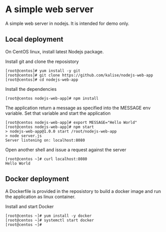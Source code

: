 # A simple web server
A simple web server in nodejs. It is intended for demo only.

## Local deployment
On CentOS linux, install latest Nodejs package.

Install git and clone the reposistory

    [root@centos]# yum install -y git
    [root@centos]# git clone https://github.com/kalise/nodejs-web-app
    [root@centos]# cd nodejs-web-app 

Install the dependencies

    [root@centos nodejs-web-app]# npm install

The application return a message as specified into the MESSAGE env variable. Set that variable and start the application
    
    [root@centos nodejs-web-app]# export MESSAGE="Hello World"
    [root@centos nodejs-web-app]# npm start
    > nodejs-web-app@1.0.0 start /root/nodejs-web-app
    > node server.js
    Server listening on: localhost:8080

Open another shell and issue a request against the server

    [root@centos ~]# curl localhost:8080
    Hello World
    
## Docker deployment
A Dockerfile is provided in the reposistory to build a docker image and run the application as linux container.

Install and start Docker

    [root@centos ~]# yum install -y docker
    [root@centos ~]# systemctl start docker
    [root@centos ~]# 

